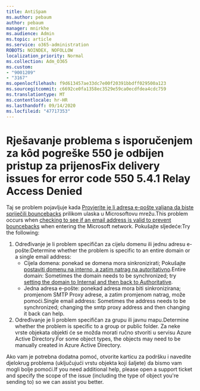 ```yaml
---
title: AntiSpam
ms.author: pebaum
author: pebaum
manager: mnirkhe
ms.audience: Admin
ms.topic: article
ms.service: o365-administration
ROBOTS: NOINDEX, NOFOLLOW
localization_priority: Normal
ms.collection: Adm_O365
ms.custom:
- "9001209"
- "3167"
ms.openlocfilehash: f9d613457ae33dc7e00f20391bbdff029500a123
ms.sourcegitcommit: c6692ce0fa1358ec3529e59ca0ecdfdea4cdc759
ms.translationtype: MT
ms.contentlocale: hr-HR
ms.lasthandoff: 09/14/2020
ms.locfileid: "47717353"
---
```

# <a name="fix-delivery-issues-for-error-code-550-541-relay-access-denied"></a><span data-ttu-id="a9669-102">Rješavanje problema s isporučenjem za kôd pogreške 550 je odbijen pristup za prijenos</span><span class="sxs-lookup"><span data-stu-id="a9669-102">Fix delivery issues for error code 550 5.4.1 Relay Access Denied</span></span>

<span data-ttu-id="a9669-103">Taj se problem pojavljuje kada [Provjerite je li adresa e-pošte valjana da biste spriječili bouncebacks](https://docs.microsoft.com/exchange/mail-flow-best-practices/use-directory-based-edge-blocking) prilikom ulaska u Microsoftovu mrežu.</span><span class="sxs-lookup"><span data-stu-id="a9669-103">This problem occurs when [checking to see if an email address is valid to prevent bouncebacks](https://docs.microsoft.com/exchange/mail-flow-best-practices/use-directory-based-edge-blocking) when entering the Microsoft network.</span></span> <span data-ttu-id="a9669-104">Pokušajte sljedeće:</span><span class="sxs-lookup"><span data-stu-id="a9669-104">Try the following:</span></span>

1. <span data-ttu-id="a9669-105">Određivanje je li problem specifičan za cijelu domenu ili jednu adresu e-pošte:</span><span class="sxs-lookup"><span data-stu-id="a9669-105">Determine whether the problem is specific to an entire domain or a single email address:</span></span>
    - <span data-ttu-id="a9669-106">Cijela domena: ponekad se domena mora sinkronizirati; Pokušajte [postaviti domenu na interno, a zatim natrag na autoritativno](https://docs.microsoft.com/exchange/mail-flow-best-practices/manage-accepted-domains/manage-accepted-domains).</span><span class="sxs-lookup"><span data-stu-id="a9669-106">Entire domain: Sometimes the domain needs to be synchronized; try [setting the domain to Internal and then back to Authoritative](https://docs.microsoft.com/exchange/mail-flow-best-practices/manage-accepted-domains/manage-accepted-domains).</span></span>
    - <span data-ttu-id="a9669-107">Jedna adresa e-pošte: ponekad adresa mora biti sinkronizirana; promjenom SMTP Proxy adrese, a zatim promjenom natrag, može pomoći.</span><span class="sxs-lookup"><span data-stu-id="a9669-107">Single email address: Sometimes the address needs to be synchronized; changing the smtp proxy address and then changing it back can help.</span></span>
2. <span data-ttu-id="a9669-108">Određivanje je li problem specifičan za grupu ili javnu mapu.</span><span class="sxs-lookup"><span data-stu-id="a9669-108">Determine whether the problem is specific to a group or public folder.</span></span> <span data-ttu-id="a9669-109">Za neke vrste objekata objekti će se možda morati ručno stvoriti u servisu Azure Active Directory.</span><span class="sxs-lookup"><span data-stu-id="a9669-109">For some object types, the objects may need to be manually created in Azure Active Directory.</span></span>

<span data-ttu-id="a9669-110">Ako vam je potrebna dodatna pomoć, otvorite karticu za podršku i navedite djelokrug problema (uključujući vrstu objekta koji šaljete) da bismo vam mogli bolje pomoći.</span><span class="sxs-lookup"><span data-stu-id="a9669-110">If you need additional help, please open a support ticket and specify the scope of the issue (including the type of object you're sending to) so we can assist you better.</span></span>